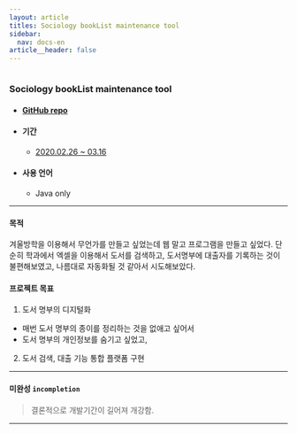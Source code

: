 ```yaml
---
layout: article
titles: Sociology bookList maintenance tool
sidebar:
  nav: docs-en
article__header: false
---
```


<img class="image image--xl" src=""/>

### **Sociology bookList maintenance tool**

+ #### [GitHub repo](https://github.com/dongsub-joung/bookControl) 

+ #### 기간

  + [2020.02.26 ~ 03.16](https://dongsub-joung.github.io/archive.html?tag=%EB%8F%84%EC%84%9C%EA%B4%80%EB%A6%AC)

+ #### 사용 언어

  + Java only 



----

#### 목적

겨울방학을 이용해서 무언가를 만들고 싶었는데 웹 말고 프로그램을 만들고 싶었다. 단순히 학과에서 엑셀을 이용해서 도서를 검색하고, 도서명부에 대출자를 기록하는 것이 불편해보였고, 나름대로 자동화될 것 같아서 시도해보았다.

#### 프로젝트 목표

1. 도서 명부의 디지털화
  + 매번 도서 명부의 종이를 정리하는 것을 없애고 싶어서 
  + 도서 명부의 개인정보를 숨기고 싶었고,

2. 도서 검색, 대출 기능 통합 플랫폼 구현



---

#### 미완성 `incompletion`

>  결론적으로 개발기간이 길어져 개강함.



---